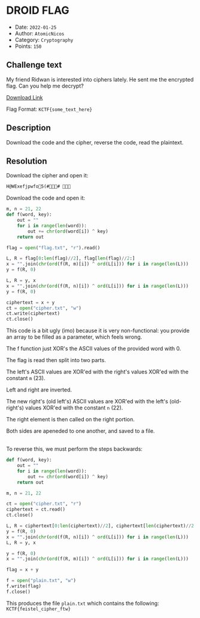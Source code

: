 # DROID FLAG

- Date: `2022-01-25`
- Author: `AtomicNicos`
- Category: `Cryptography`
- Points: `150`

## Challenge text

My friend Ridwan is interested into ciphers lately. He sent me the encrypted flag. Can you help me decrypt?

[Download Link](https://kctf2022.nstechvalley.com/knight-ctf-2022-challenges/Cryptography/Feistival/)

Flag Format: `KCTF{some_text_here}`

## Description

Download the code and the cipher, reverse the code, read the plaintext.

## Resolution

Download the cipher and open it:

```txt
H@WExefjpwfo5(## 
```

Download the code and open it:

```py
m, n = 21, 22
def f(word, key):
    out = ""
    for i in range(len(word)):
        out += chr(ord(word[i]) ^ key)
    return out

flag = open("flag.txt", "r").read()

L, R = flag[0:len(flag)//2], flag[len(flag)//2:]
x = "".join(chr(ord(f(R, m)[i]) ^ ord(L[i])) for i in range(len(L)))
y = f(R, 0)

L, R = y, x
x = "".join(chr(ord(f(R, n)[i]) ^ ord(L[i])) for i in range(len(L)))
y = f(R, 0)

ciphertext = x + y
ct = open("cipher.txt", "w")
ct.write(ciphertext)
ct.close()
```

This code is a bit ugly (imo) because it is very non-functional: you provide an array to be filled as a parameter, which feels wrong.

The f function just XOR's the ASCII values of the provided word with 0.

The flag is read then split into two parts.

The left's ASCII values are XOR'ed with the right's values XOR'ed with the constant `m` (23).

Left and right are inverted.

The new right's (old left's) ASCII values are XOR'ed with the left's (old-right's) values XOR'ed with the constant `n` (22).

The right element is then called on the right portion.

Both sides are apeneded to one another, and saved to a file.

<br/>
To reverse this, we must perform the steps backwards:

```py
def f(word, key):
    out = ""
    for i in range(len(word)):
        out += chr(ord(word[i]) ^ key)
    return out

m, n = 21, 22

ct = open("cipher.txt", "r")
ciphertext = ct.read()
ct.close()

L, R = ciphertext[0:len(ciphertext)//2], ciphertext[len(ciphertext)//2:]
y = f(R, 0)
x = "".join(chr(ord(f(R, n)[i]) ^ ord(L[i])) for i in range(len(L)))
L, R = y, x

y = f(R, 0)
x = "".join(chr(ord(f(R, m)[i]) ^ ord(L[i])) for i in range(len(L)))

flag = x + y

f = open("plain.txt", "w")
f.write(flag)
f.close()
```

This produces the file `plain.txt` which contains the following: `KCTF{feistel_cipher_ftw}`